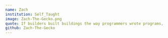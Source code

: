 ```yaml
---
name: Zach
institution: Self_Taught
image: Zach-The-Gecko.png
quote: If builders built buildings the way programmers wrote programs, then the first woodpecker that came along would destroy civilization.
github: Zach-The-Gecko
---
```

